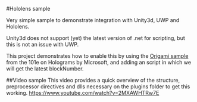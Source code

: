 #Hololens sample

Very simple sample to demonstrate integration with Unity3d, UWP and Hololens.

Unity3d does not support (yet) the latest version of .net for scripting, but this is not an issue with UWP.

This project demonstrates how to enable this by using the [Origami sample](https://developer.microsoft.com/en-us/windows/holographic/holograms_101e) from the 101e on Holograms by Microsoft,
and adding an script in which we will get the latest blockNumber.

##Video sample
This video provides a quick overview of the structure, preprocessor directives and dlls necessary on the plugins folder to get this working.
https://www.youtube.com/watch?v=2MXAWHTRw7E
